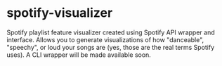 # spotify-visualizer
Spotify playlist feature visualizer created using Spotify API wrapper and interface. Allows you to generate visualizations of how "danceable", "speechy", or loud your songs are (yes, those are the real terms Spotify uses). A CLI wrapper will be made available soon. 
